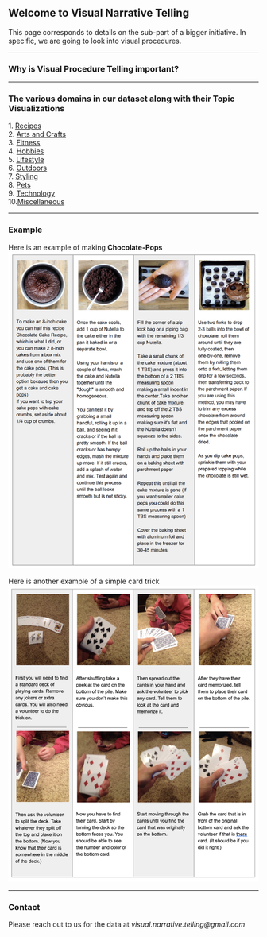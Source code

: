 <html>
  <body>
<h2> Welcome to Visual Narrative Telling</h2>

<p>This page corresponds to details on the sub-part of a bigger initiative. In specific, we are going to look into visual procedures. </p><hr>

<h3> Why is Visual Procedure Telling important?</h3><hr>

<h3> The various domains in our dataset along with their Topic Visualizations</h3>
1. <a href="lda_recipes_20.html">Recipes</a><br/>
2. <a href="lda_crafts_20.html">Arts and Crafts</a><br/>
3. <a href="lda_fitness_20.html">Fitness</a><br/>
4. <a href="lda_hobbies_20.html">Hobbies</a><br/>
5. <a href="lda_lifestyle_20.html">Lifestyle</a><br/>
6. <a href="lda_outdoors_20.html">Outdoors</a><br/>
7. <a href="lda_styling_20.html">Styling</a><br/>
8. <a href="lda_pets_20.html">Pets</a><br/>
9. <a href="lda_technology_20.html">Technology</a><br/>
10.<a href="lda_misc_20.html">Miscellaneous</a><br/>

<hr>
<h3> Example</h3>

Here is an example of making <b>Chocolate-Pops</b>
 <img src="Chocolate-Pop.png"><br/>
 
Here is another example of a simple card trick
<img src="Card-Trick.png"><br/>
<hr>


<h3> Contact</h3>

Please reach out to us for the data at _visual.narrative.telling@gmail.com_
</body>
</html>

